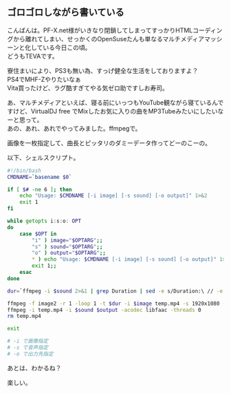 ## ゴロゴロしながら書いている

こんばんは。PF-X.net様がいきなり閉鎖してしまってすっかりHTMLコーディングから離れてしまい、せっかくのOpenSuseたんも単なるマルチメディアマッシーンと化している今日この頃。  
どうもTEVAです。

寮住まいにより、PS3も無い為、すっげ健全な生活をしておりますよ？  
PS4でMHF-Zやりたいなぁ  
Vita買ったけど、ラグ酷すぎてやる気ゼロ助ですしお寿司。

あ、マルチメディアといえば、寝る前にいっつもYouTube観ながら寝ているんですけど、VirtualDJ free でMixしたお気に入りの曲をMP3Tubeみたいにしたいなーと思って。  
あの、あれ、あれでやってみました。ffmpegで。

画像を一枚指定して、曲長とピッタリのダミーデータ作ってどーのこーの。

以下、シェルスクリプト。

```bash
#!/bin/bash
CMDNAME=`basename $0`

if [ $# -ne 6 ]; then
	echo "Usage: $CMDNAME [-i image] [-s sound] [-o output]" 1>&2
	exit 1
fi

while getopts i:s:o: OPT
do
	case $OPT in
		"i" ) image="$OPTARG";;
		"s" ) sound="$OPTARG";;
		"o" ) output="$OPTARG";;
		* ) echo "Usage: $CMDNAME [-i image] [-s sound] [-o output]" 1>&2
		exit 1;;
	esac
done

dur=`ffmpeg -i $sound 2>&1 | grep Duration | sed -e s/Duration:\ // -e s/,.*//`

ffmpeg -f image2 -r 1 -loop 1 -t $dur -i $image temp.mp4 -s 1920x1080 -vcodec libx264 -y -threads 0
ffmpeg -i temp.mp4 -i $sound $output -acodec libfaac -threads 0
rm temp.mp4

exit

# -i で画像指定
# -s で音声指定
# -o で出力先指定
```

あとは、わかるね？

楽しい。

